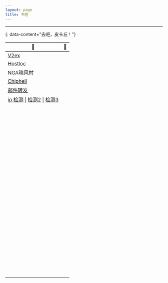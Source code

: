 ```yaml
---
layout: page 
title: 书签
---
```


---
{: data-content="去吧，皮卡丘！"}

| 👀                                                            | 🤔    |
| ------------------------------------------------------------ | ---- |
| [V2ex](https://www.v2ex.com/)                                |      |
| [Hostloc](https://hostloc.com/forum-45-1.html)               |      |
| [NGA晴风村](https://bbs.nga.cn/thread.php?fid=-7955747)      |      |
| [Chiphell](https://www.chiphell.com/forum-36-1.html)         |      |
| [邮件转发](https://mailway.app/)                             |      |
| [ip 检测](https://ip.skk.moe/) \| [检测2](https://ip.orz.tools) \| [检测3](http://revproxy.ustc.edu.cn:8000/) |      |
|                                                              |      |
|                                                              |      |
|                                                              |      |
|                                                              |      |
|                                                              |      |
|                                                              |      |
|                                                              |      |
|                                                              |      |
|                                                              |      |
|                                                              |      |
|                                                              |      |
|                                                              |      |
|                                                              |      |
|                                                              |      |
|                                                              |      |
|                                                              |      |
|                                                              |      |
|                                                              |      |
|                                                              |      |
|                                                              |      |
|                                                              |      |
|                                                              |      |
|                                                              |      |
|                                                              |      |
|                                                              |      |
|                                                              |      |
|                                                              |      |
|                                                              |      |
|                                                              |      |
|                                                              |      |
|                                                              |      |
|                                                              |      |
|                                                              |      |
|                                                              |      |
|                                                              |      |
|                                                              |      |
|                                                              |      |
|                                                              |      |
|                                                              |      |
|                                                              |      |
|                                                              |      |
|                                                              |      |
|                                                              |      |
|                                                              |      |
|                                                              |      |
|                                                              |      |
|                                                              |      |
|                                                              |      |
|                                                              |      |
|                                                              |      |
|                                                              |      |
|                                                              |      |
|                                                              |      |
|                                                              |      |
|                                                              |      |
|                                                              |      |
|                                                              |      |
|                                                              |      |
|                                                              |      |
|                                                              |      |
|                                                              |      |
|                                                              |      |
|                                                              |      |
|                                                              |      |
|                                                              |      |
|                                                              |      |
|                                                              |      |
|                                                              |      |
|                                                              |      |
|                                                              |      |
|                                                              |      |
|                                                              |      |
|                                                              |      |
|                                                              |      |
|                                                              |      |
|                                                              |      |
|                                                              |      |
|                                                              |      |
|                                                              |      |
|                                                              |      |
|                                                              |      |
|                                                              |      |
|                                                              |      |
|                                                              |      |
|                                                              |      |
|                                                              |      |
|                                                              |      |
|                                                              |      |
|                                                              |      |
|                                                              |      |
|                                                              |      |
|                                                              |      |

